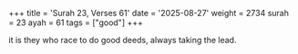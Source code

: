 +++
title = 'Surah 23, Verses 61'
date = '2025-08-27'
weight = 2734
surah = 23
ayah = 61
tags = ["good"]
+++

it is they who race to do good deeds, always taking the lead.